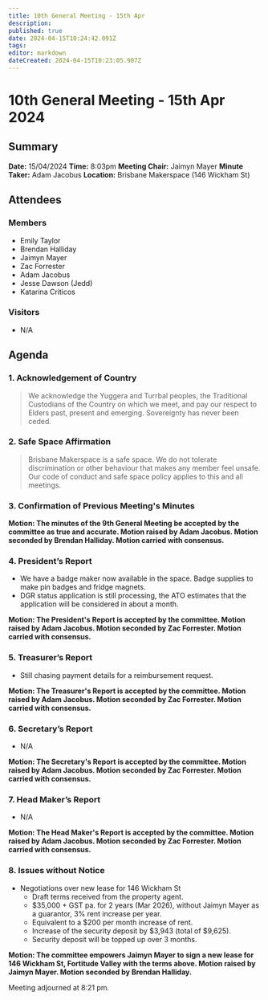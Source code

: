 ```yaml
---
title: 10th General Meeting - 15th Apr
description: 
published: true
date: 2024-04-15T10:24:42.091Z
tags: 
editor: markdown
dateCreated: 2024-04-15T10:23:05.907Z
---
```


# 10th General Meeting - 15th Apr 2024
## Summary
**Date:** 15/04/2024 
**Time:** 8:03pm
**Meeting Chair:** Jaimyn Mayer
**Minute Taker:** Adam Jacobus
**Location:** Brisbane Makerspace (146 Wickham St)

## Attendees
### Members

- Emily Taylor
- Brendan Halliday
- Jaimyn Mayer
- Zac Forrester
- Adam Jacobus
- Jesse Dawson (Jedd)
- Katarina Criticos

### Visitors

- N/A

## Agenda

### 1. Acknowledgement of Country

> We acknowledge the Yuggera and Turrbal peoples, the Traditional Custodians of the Country on which we meet, and pay our respect to Elders past, present and emerging. Sovereignty has never been ceded.

### 2. Safe Space Affirmation
> Brisbane Makerspace is a safe space. We do not tolerate discrimination or other behaviour that makes any member feel unsafe. Our code of conduct and safe space policy applies to this and all meetings.

### 3. Confirmation of Previous Meeting's Minutes

**Motion: The minutes of the 9th General Meeting be accepted by the committee as true and accurate. Motion raised by Adam Jacobus. Motion seconded by Brendan Halliday. Motion carried with consensus.**

### 4. President’s Report

- We have a badge maker now available in the space. Badge supplies to make pin badges and fridge magnets.
- DGR status application is still processing, the ATO estimates that the application will be considered in about a month.

**Motion: The President's Report is accepted by the committee. Motion raised by Adam Jacobus. Motion seconded by Zac Forrester. Motion carried with consensus.**

### 5. Treasurer’s Report

- Still chasing payment details for a reimbursement request.

**Motion: The Treasurer's Report is accepted by the committee. Motion raised by Adam Jacobus. Motion seconded by Zac Forrester. Motion carried with consensus.**

### 6. Secretary’s Report

- N/A

**Motion: The Secretary's Report is accepted by the committee. Motion raised by Adam Jacobus. Motion seconded by Zac Forrester. Motion carried with consensus.**

### 7. Head Maker’s Report

- N/A

**Motion: The Head Maker's Report is accepted by the committee. Motion raised by Adam Jacobus. Motion seconded by Zac Forrester. Motion carried with consensus.**

### 8. Issues without Notice

- Negotiations over new lease for 146 Wickham St
  - Draft terms received from the property agent.
  - $35,000 + GST pa. for 2 years (Mar 2026), without Jaimyn Mayer as a guarantor, 3% rent increase per year.
  - Equivalent to a $200 per month increase of rent.
  - Increase of the security deposit by $3,943 (total of $9,625).
  - Security deposit will be topped up over 3 months.
  
**Motion: The committee empowers Jaimyn Mayer to sign a new lease for 146 Wickham St, Fortitude Valley with the terms above. Motion raised by Jaimyn Mayer. Motion seconded by Brendan Halliday.**

Meeting adjourned at 8:21 pm.